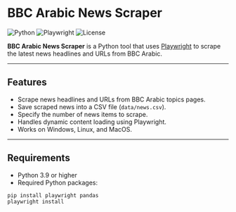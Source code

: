 # BBC Arabic News Scraper

![Python](https://img.shields.io/badge/Python-3.9+-blue)
![Playwright](https://img.shields.io/badge/Playwright-Installed-green)
![License](https://img.shields.io/badge/License-MIT-lightgrey)

**BBC Arabic News Scraper** is a Python tool that uses [Playwright](https://playwright.dev/python/docs/intro) to scrape the latest news headlines and URLs from BBC Arabic.

---

## Features

- Scrape news headlines and URLs from BBC Arabic topics pages.
- Save scraped news into a CSV file (`data/news.csv`).
- Specify the number of news items to scrape.
- Handles dynamic content loading using Playwright.
- Works on Windows, Linux, and MacOS.

---

## Requirements

- Python 3.9 or higher
- Required Python packages:
```bash
pip install playwright pandas
playwright install
